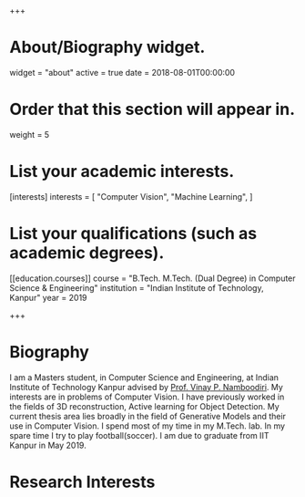 +++
# About/Biography widget.
widget = "about"
active = true
date = 2018-08-01T00:00:00

# Order that this section will appear in.
weight = 5

# List your academic interests.
[interests]
  interests = [
    "Computer Vision",
    "Machine Learning",
  ]

# List your qualifications (such as academic degrees).
[[education.courses]]
  course = "B.Tech. M.Tech. (Dual Degree) in Computer Science & Engineering"
  institution = "Indian Institute of Technology, Kanpur"
  year = 2019
 
+++

# Biography

I am a Masters student, in Computer Science and Engineering, at Indian Institute of Technology Kanpur advised by [Prof. Vinay P. Namboodiri](https://www.cse.iitk.ac.in/users/vinaypn/). My interests are in problems of Computer Vision. I have previously worked in the fields of 3D reconstruction, Active learning for Object Detection. My current thesis area lies broadly in the field of Generative Models and their use in Computer Vision. I spend most of my time in my M.Tech. lab. In my spare time I try to play football(soccer). I am due to graduate from IIT Kanpur in May 2019.

# Research Interests
